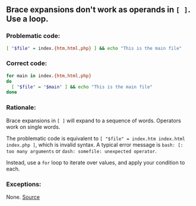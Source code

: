 ## Brace expansions don't work as operands in `[ ]`. Use a loop.

### Problematic code:

```sh
[ "$file" = index.{htm,html,php} ] && echo "This is the main file"

```

### Correct code:

```sh
for main in index.{htm,html,php}
do
  [ "$file" = "$main" ] && echo "This is the main file"
done
```

### Rationale:

Brace expansions in `[ ]` will expand to a sequence of words. Operators work on single words.

The problematic code is equivalent to `[ "$file" = index.htm index.html index.php ]`, which is invalid syntax. A typical error message is `bash: [: too many arguments` or `dash: somefile: unexpected operator`. 

Instead, use a `for` loop to iterate over values, and apply your condition to each.

### Exceptions:

None.
[Source](https://github.com/koalaman/shellcheck/wiki/SC2200)

